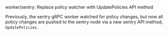 worker/sentry: Replace policy watcher with UpdatePolicies API method

Previously, the sentry gRPC worker watched for policy changes, but
now all policy changes are pushed to the sentry node via a new
sentry API method, `UpdatePolicies`.
